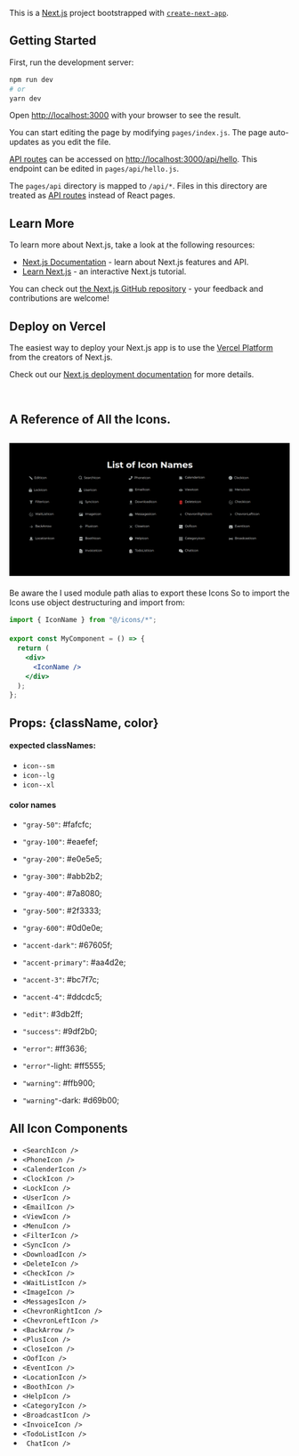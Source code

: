 This is a [Next.js](https://nextjs.org/) project bootstrapped with
[`create-next-app`](https://github.com/vercel/next.js/tree/canary/packages/create-next-app).

## Getting Started

First, run the development server:

```bash
npm run dev
# or
yarn dev
```

Open [http://localhost:3000](http://localhost:3000) with your browser to see the
result.

You can start editing the page by modifying `pages/index.js`. The page
auto-updates as you edit the file.

[API routes](https://nextjs.org/docs/api-routes/introduction) can be accessed on
[http://localhost:3000/api/hello](http://localhost:3000/api/hello). This
endpoint can be edited in `pages/api/hello.js`.

The `pages/api` directory is mapped to `/api/*`. Files in this directory are
treated as [API routes](https://nextjs.org/docs/api-routes/introduction) instead
of React pages.

## Learn More

To learn more about Next.js, take a look at the following resources:

- [Next.js Documentation](https://nextjs.org/docs) - learn about Next.js
  features and API.
- [Learn Next.js](https://nextjs.org/learn) - an interactive Next.js tutorial.

You can check out
[the Next.js GitHub repository](https://github.com/vercel/next.js/) - your
feedback and contributions are welcome!

## Deploy on Vercel

The easiest way to deploy your Next.js app is to use the
[Vercel Platform](https://vercel.com/new?utm_medium=default-template&filter=next.js&utm_source=create-next-app&utm_campaign=create-next-app-readme)
from the creators of Next.js.

Check out our
[Next.js deployment documentation](https://nextjs.org/docs/deployment) for more
details.

<br />

## A Reference of All the Icons.

## ![Tux, the Linux mascot](public/images/IconRef.png)

Be aware the I used module path alias to export these Icons So to import the
Icons use object destructuring and import from:

```jsx
import { IconName } from "@/icons/*";

export const MyComponent = () => {
  return (
    <div>
      <IconName />
    </div>
  );
};
```

## Props: {className, color}

#### **expected classNames:**

- `icon--sm`
- `icon--lg`
- `icon--xl`

#### **color names**

- `"gray-50"`: #fafcfc;
- `"gray-100"`: #eaefef;
- `"gray-200"`: #e0e5e5;
- `"gray-300"`: #abb2b2;
- `"gray-400"`: #7a8080;
- `"gray-500"`: #2f3333;
- `"gray-600"`: #0d0e0e;

- `"accent-dark"`: #67605f;
- `"accent-primary"`: #aa4d2e;
- `"accent-3"`: #bc7f7c;
- `"accent-4"`: #ddcdc5;

- `"edit"`: #3db2ff;
- `"success"`: #9df2b0;
- `"error"`: #ff3636;
- `"error"`-light: #ff5555;
- `"warning"`: #ffb900;
- `"warning"`-dark: #d69b00;

## All Icon Components

- `<SearchIcon />`
- `<PhoneIcon />`
- `<CalenderIcon />`
- `<ClockIcon />`
- `<LockIcon />`
- `<UserIcon />`
- `<EmailIcon />`
- `<ViewIcon />`
- `<MenuIcon />`
- `<FilterIcon />`
- `<SyncIcon />`
- `<DownloadIcon />`
- `<DeleteIcon />`
- `<CheckIcon />`
- `<WaitListIcon />`
- `<ImageIcon />`
- `<MessagesIcon />`
- `<ChevronRightIcon />`
- `<ChevronLeftIcon />`
- `<BackArrow />`
- `<PlusIcon />`
- `<CloseIcon />`
- `<OofIcon />`
- `<EventIcon />`
- `<LocationIcon />`
- `<BoothIcon />`
- `<HelpIcon />`
- `<CategoryIcon />`
- `<BroadcastIcon />`
- `<InvoiceIcon />`
- `<TodoListIcon />`
- ` ChatIcon />`
